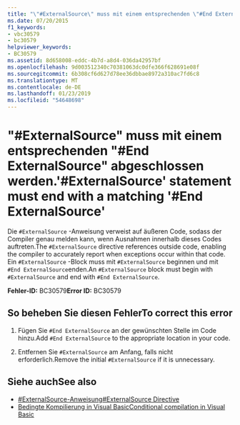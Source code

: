 ```yaml
---
title: "\"#ExternalSource\" muss mit einem entsprechenden \"#End ExternalSource\" abgeschlossen werden."
ms.date: 07/20/2015
f1_keywords:
- vbc30579
- bc30579
helpviewer_keywords:
- BC30579
ms.assetid: 8d658008-eddc-4b7d-a8d4-036da42957bf
ms.openlocfilehash: 9d003512340c70381063dc0dfe366f628691e08f
ms.sourcegitcommit: 6b308cf6d627d78ee36dbbae8972a310ac7fd6c8
ms.translationtype: MT
ms.contentlocale: de-DE
ms.lasthandoff: 01/23/2019
ms.locfileid: "54648698"
---
```

# <a name="externalsource-statement-must-end-with-a-matching-end-externalsource"></a><span data-ttu-id="4507c-102">"#ExternalSource" muss mit einem entsprechenden "#End ExternalSource" abgeschlossen werden.</span><span class="sxs-lookup"><span data-stu-id="4507c-102">'#ExternalSource' statement must end with a matching '#End ExternalSource'</span></span>
<span data-ttu-id="4507c-103">Die `#ExternalSource` -Anweisung verweist auf äußeren Code, sodass der Compiler genau melden kann, wenn Ausnahmen innerhalb dieses Codes auftreten.</span><span class="sxs-lookup"><span data-stu-id="4507c-103">The `#ExternalSource` directive references outside code, enabling the compiler to accurately report when exceptions occur within that code.</span></span> <span data-ttu-id="4507c-104">Ein `#ExternalSource` -Block muss mit `#ExternalSource` beginnen und mit `#End ExternalSource`enden.</span><span class="sxs-lookup"><span data-stu-id="4507c-104">An `#ExternalSource` block must begin with `#ExternalSource` and end with `#End ExternalSource`.</span></span>  
  
 <span data-ttu-id="4507c-105">**Fehler-ID:** BC30579</span><span class="sxs-lookup"><span data-stu-id="4507c-105">**Error ID:** BC30579</span></span>  
  
## <a name="to-correct-this-error"></a><span data-ttu-id="4507c-106">So beheben Sie diesen Fehler</span><span class="sxs-lookup"><span data-stu-id="4507c-106">To correct this error</span></span>  
  
1.  <span data-ttu-id="4507c-107">Fügen Sie `#End ExternalSource` an der gewünschten Stelle im Code hinzu.</span><span class="sxs-lookup"><span data-stu-id="4507c-107">Add `#End ExternalSource` to the appropriate location in your code.</span></span>  
  
2.  <span data-ttu-id="4507c-108">Entfernen Sie `#ExternalSource` am Anfang, falls nicht erforderlich.</span><span class="sxs-lookup"><span data-stu-id="4507c-108">Remove the initial `#ExternalSource` if it is unnecessary.</span></span>  
  
## <a name="see-also"></a><span data-ttu-id="4507c-109">Siehe auch</span><span class="sxs-lookup"><span data-stu-id="4507c-109">See also</span></span>
- [<span data-ttu-id="4507c-110">#ExternalSource-Anweisung</span><span class="sxs-lookup"><span data-stu-id="4507c-110">#ExternalSource Directive</span></span>](../../visual-basic/language-reference/directives/externalsource-directive.md)
- [<span data-ttu-id="4507c-111">Bedingte Kompilierung in Visual Basic</span><span class="sxs-lookup"><span data-stu-id="4507c-111">Conditional compilation in Visual Basic</span></span>](~/docs/visual-basic/programming-guide/program-structure/conditional-compilation.md)
